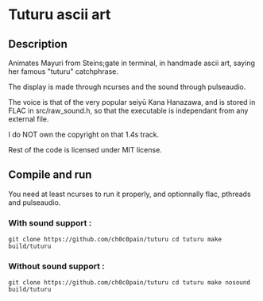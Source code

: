 # Tuturu ascii art

## Description

Animates Mayuri from Steins;gate in terminal, in handmade ascii art, saying her famous "tuturu" catchphrase.

The display is made through ncurses and the sound through pulseaudio.

The voice is that of the very popular seiyū Kana Hanazawa, and is stored in FLAC in src/raw_sound.h, so that the executable is independant from any external file.

I do NOT own the copyright on that 1.4s track.

Rest of the code is licensed under MIT license.

## Compile and run

You need at least ncurses to run it properly, and optionnally flac, pthreads and pulseaudio.

### With sound support :
`
git clone https://github.com/ch0c0pain/tuturu
cd tuturu
make
build/tuturu
`
### Without sound support :
`
git clone https://github.com/ch0c0pain/tuturu
cd tuturu
make nosound
build/tuturu
`
